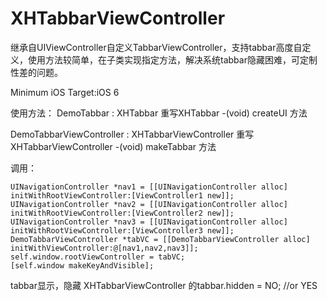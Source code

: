 # XHTabbarViewController
继承自UIViewController自定义TabbarViewController，支持tabbar高度自定义，使用方法较简单，在子类实现指定方法，解决系统tabbar隐藏困难，可定制性差的问题。

Minimum iOS Target:iOS 6

使用方法：
DemoTabbar : XHTabbar
重写XHTabbar
-(void) createUI 方法

DemoTabbarViewController : XHTabbarViewController
重写XHTabbarViewController
-(void) makeTabbar 方法

调用：

    UINavigationController *nav1 = [[UINavigationController alloc] initWithRootViewController:[ViewController1 new]];
    UINavigationController *nav2 = [[UINavigationController alloc] initWithRootViewController:[ViewController2 new]];
    UINavigationController *nav3 = [[UINavigationController alloc] initWithRootViewController:[ViewController3 new]];
    DemoTabbarViewController *tabVC = [[DemoTabbarViewController alloc] initWithViewController:@[nav1,nav2,nav3]];
    self.window.rootViewController = tabVC;
    [self.window makeKeyAndVisible];
    

tabbar显示，隐藏
XHTabbarViewController 的tabbar.hidden = NO; //or YES

